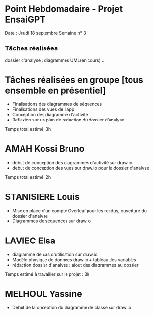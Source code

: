 # Point Hebdomadaire - Projet EnsaiGPT

Date : Jeudi 18 septembre 
Semaine n° 3

## Tâches réalisées
dossier d'analyse : diagrammes UML(en cours)
...
# Tâches réalisées en groupe [tous ensemble en présentiel]
- Finalisations des diagrammes de séquences
- Finalisations des vues de l'app
- Conception des diagramme d'activité
- Reflexion sur un plan de redaction du dossier d'analyse

Temps total estimé: 3h

# AMAH Kossi Bruno
- debut de conception des diagrammes d'activité sur draw.io
- debut de conception des vues sur draw.io pour le dossier d'analyse

Temps total estimé: 2h

# STANISIERE Louis
  - Mise en place d'un compte Overleaf pour les rendus, ouverture du dossier d'analyse
  - Diagrammes de séquences sur draw.io

# LAVIEC Elsa

- diagramme de cas d'utilisation sur draw.io
- Modèle physique de données draw.io + tableau des variables
- rédaction dossier d'analyse : ajout des diagrammes au dossier 

Temps estimé à travailler sur le projet : 3h 

# MELHOUL Yassine
- Debut de la onception du diagramme de classe sur draw.io
